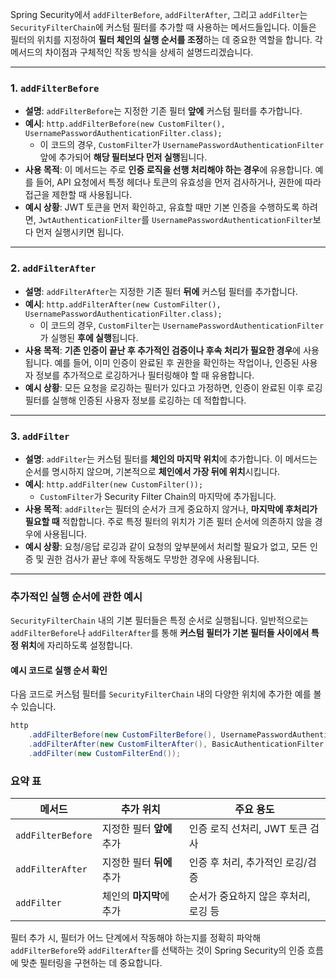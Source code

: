 Spring Security에서 `addFilterBefore`, `addFilterAfter`, 그리고 `addFilter`는 `SecurityFilterChain`에 커스텀 필터를 추가할 때 사용하는 메서드들입니다. 이들은 필터의 위치를 지정하여 **필터 체인의 실행 순서를 조정**하는 데 중요한 역할을 합니다. 각 메서드의 차이점과 구체적인 작동 방식을 상세히 설명드리겠습니다.

---

### 1. `addFilterBefore`

- **설명**: `addFilterBefore`는 지정한 기존 필터 **앞에** 커스텀 필터를 추가합니다.  
- **예시**: `http.addFilterBefore(new CustomFilter(), UsernamePasswordAuthenticationFilter.class);`
  - 이 코드의 경우, `CustomFilter`가 `UsernamePasswordAuthenticationFilter` 앞에 추가되어 **해당 필터보다 먼저 실행**됩니다.
- **사용 목적**: 이 메서드는 주로 **인증 로직을 선행 처리해야 하는 경우**에 유용합니다. 예를 들어, API 요청에서 특정 헤더나 토큰의 유효성을 먼저 검사하거나, 권한에 따라 접근을 제한할 때 사용됩니다.
- **예시 상황**: JWT 토큰을 먼저 확인하고, 유효할 때만 기본 인증을 수행하도록 하려면, `JwtAuthenticationFilter`를 `UsernamePasswordAuthenticationFilter`보다 먼저 실행시키면 됩니다.

---

### 2. `addFilterAfter`

- **설명**: `addFilterAfter`는 지정한 기존 필터 **뒤에** 커스텀 필터를 추가합니다.
- **예시**: `http.addFilterAfter(new CustomFilter(), UsernamePasswordAuthenticationFilter.class);`
  - 이 코드의 경우, `CustomFilter`는 `UsernamePasswordAuthenticationFilter`가 실행된 **후에 실행**됩니다.
- **사용 목적**: **기존 인증이 끝난 후 추가적인 검증이나 후속 처리가 필요한 경우**에 사용됩니다. 예를 들어, 이미 인증이 완료된 후 권한을 확인하는 작업이나, 인증된 사용자 정보를 추가적으로 로깅하거나 필터링해야 할 때 유용합니다.
- **예시 상황**: 모든 요청을 로깅하는 필터가 있다고 가정하면, 인증이 완료된 이후 로깅 필터를 실행해 인증된 사용자 정보를 로깅하는 데 적합합니다.

---

### 3. `addFilter`

- **설명**: `addFilter`는 커스텀 필터를 **체인의 마지막 위치**에 추가합니다. 이 메서드는 순서를 명시하지 않으며, 기본적으로 **체인에서 가장 뒤에 위치**시킵니다.
- **예시**: `http.addFilter(new CustomFilter());`
  - `CustomFilter`가 Security Filter Chain의 마지막에 추가됩니다.
- **사용 목적**: `addFilter`는 필터의 순서가 크게 중요하지 않거나, **마지막에 후처리가 필요할 때** 적합합니다. 주로 특정 필터의 위치가 기존 필터 순서에 의존하지 않을 경우에 사용됩니다.
- **예시 상황**: 요청/응답 로깅과 같이 요청의 앞부분에서 처리할 필요가 없고, 모든 인증 및 권한 검사가 끝난 후에 작동해도 무방한 경우에 사용됩니다.

---

### 추가적인 실행 순서에 관한 예시

`SecurityFilterChain` 내의 기본 필터들은 특정 순서로 실행됩니다. 일반적으로는 `addFilterBefore`나 `addFilterAfter`를 통해 **커스텀 필터가 기본 필터들 사이에서 특정 위치**에 자리하도록 설정합니다.

#### 예시 코드로 실행 순서 확인

다음 코드로 커스텀 필터를 `SecurityFilterChain` 내의 다양한 위치에 추가한 예를 볼 수 있습니다.

```java
http
    .addFilterBefore(new CustomFilterBefore(), UsernamePasswordAuthenticationFilter.class)   // 가장 앞
    .addFilterAfter(new CustomFilterAfter(), BasicAuthenticationFilter.class)               // 중간 (인증 완료 후)
    .addFilter(new CustomFilterEnd());                                                      // 가장 뒤
```

### 요약 표

| 메서드            | 추가 위치                              | 주요 용도                            |
|-------------------|---------------------------------------|--------------------------------------|
| `addFilterBefore` | 지정한 필터 **앞에** 추가              | 인증 로직 선처리, JWT 토큰 검사      |
| `addFilterAfter`  | 지정한 필터 **뒤에** 추가              | 인증 후 처리, 추가적인 로깅/검증     |
| `addFilter`       | 체인의 **마지막**에 추가               | 순서가 중요하지 않은 후처리, 로깅 등 |

필터 추가 시, 필터가 어느 단계에서 작동해야 하는지를 정확히 파악해 `addFilterBefore`와 `addFilterAfter`를 선택하는 것이 Spring Security의 인증 흐름에 맞춘 필터링을 구현하는 데 중요합니다.